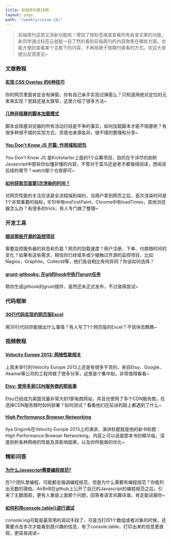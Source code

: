```yaml
---
title: 前端周刊第18期
layout: page
path: "/weekly/issue-18/"
---
```


> 前端周刊这周又添新功能啦！增加了按标签维度查看所有收录文章的功能，新同学通过标签云就能一目了然的看到前端周刊的内容聚焦在哪些方面，也能方便的查看某个主题下的内容，不再局限于按期刊查看的方式。欢迎大家提出反馈意见~

### 文章教程

#### [实现 CSS Overlay 的6种技巧](http://tympanus.net/codrops/2013/11/07/css-overlay-techniques/?utm_source=CSS-Weekly&utm_campaign=Issue-85&utm_medium=email)

你的网页里面肯定会有弹窗，你有自己亲手实现过弹窗么？只知道用绝对定位的元素来实现？思路还是太狭窄，这里介绍了很多方法~

#### [几种非阻塞的脚本加载模式](http://www.lognormal.com/blog/2012/12/12/the-script-loader-pattern/)

脚本会阻塞浏览器的所有活动已经是不争的事实，如何加载脚本才能不阻塞呢？有很多种很不错的实现方式，灵感也来源各异，很不错的整理和分享~

#### [You Don't Know JS 开篇: 作用域和闭包](https://github.com/getify/You-Dont-Know-JS)

You Don't Know JS 是Kickstarter上面的1个众筹项目，目的在于详尽的剖析Javascript中那些你似懂非懂的内容，不管对于菜鸟还是老手都值得阅读，想阅读后续的章节？watch那个仓库即可~

#### [如何获取页面第1次渲染的时间？](http://www.lognormal.com/blog/2013/11/11/calculating-first-paint/)

对网页性能的关注应该是全流程端到端的，当用户拿到网页之后，首次渲染时间是1个非常重要的指标，IE10中有msFirstPaint，Chrome中有loadTimes，其他浏览器怎么办？有很多的trick，有人专门做了整理~

### 开发工具

#### [细说那些开源的监控项目](https://speakerdeck.com/obfuscurity/the-state-of-open-source-monitoring)

需要监控服务器的状态和负载？网页的加载速度？用户注册、下单、付款随时间的变化？如果有这些需求，相信你已经或多或少接触过开源的监控项目，比如Nagios，Graphite，Collectd等，他们各自相比有何异同？你该如何选择？

#### [grunt-githooks: 在git的hook中执行grunt任务](https://github.com/rhumaric/grunt-githooks)

帮你生成githook的grunt插件，虽然还未正式发布，不过值得尝试~

### 代码框架

#### [30行代码实现的网页版Excel](http://jsfiddle.net/ondras/hYfN3/)

用30行代码你能做出什么事情？有人写了1个网页版的Excel？不信快去瞧瞧~

### 视频教程

#### [Velocity Europe 2013: 网络性能相关](http://velocityconf.com/velocityeu2013/public/schedule/topic/1016)

上周末举行的Velocity Europe 2013上还是有很多干货的，来自Etsy、Google、Akamai等公司的工程师做了很多分享，这里是个集中贴，非常值得看看~

#### [Etsy: 使用多家CDN服务商的那些事](http://www.slideshare.net/marcusbarczak/integrating-multiple-cdn-providers-at-etsy)

Etsy已经成为美国流量非常大的1家电商网站，并且也使用了多个CDN服务商，在选择CDN服务商时如何部署？如何测试？看看他们在前进的路上都遇到了什么~

#### [High Performance Browser Networking](https://docs.google.com/presentation/d/1f2J_HrzMNvVHhsB3f7DKJFPl2N0Q_QR2ZEECWQu6oV8/present#slide=id.p19)

Ilya Grigorik在Velocity Europe 2013上的演讲，演讲标题就是他的新书标题：High Performance Browser Networking，内容上可以说是那本书的精华版，深度剖析各种网络的性能及其影响因素，以及你所能做的优化~

### 精彩问答

#### [为什么Javascript需要编程规范?](https://github.com/airbnb/javascript/issues/102#issuecomment-28157738)

在1个团队里编程，可能都会强调编程规范，但是为什么需要有编程规范？你能列出无数的理由。AirBnB在github上公开了自己的Javascript的编程规范之后，引来了无数围观，更有人重提上面那个问题，回答者语言风趣诙谐，肯定能说服你~

#### [如何利用console.table()进行调试](http://blog.mariusschulz.com/2013/11/13/advanced-javascript-debugging-with-consoletable)

console.log可能是最常用的调试手段了，可是当打印1个数组或者对象的时候，还需要点击多次才能看到感兴趣的信息，有了console.table，打印出来的信息更直观，更容易阅读~
